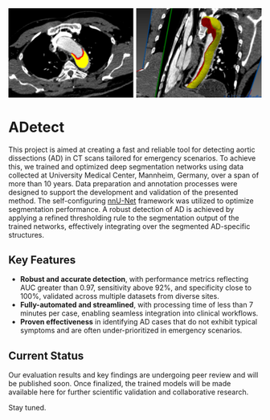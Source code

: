 <img src=docs/source/automatic_results.png width="700px">

# ADetect
This project is aimed at creating a fast and reliable tool for detecting aortic dissections (AD) in CT scans tailored for emergency scenarios. To achieve this, we trained and optimized deep segmentation networks using data collected at University Medical Center, Mannheim, Germany, over a span of more than 10 years. Data preparation and annotation processes were designed to support the development and validation of the presented method. The self-configuring [nnU-Net](https://github.com/MIC-DKFZ/nnUNet/tree/master) framework was utilized to optimize segmentation performance. A robust detection of AD is achieved by applying a refined thresholding rule to the segmentation output of the trained networks, effectively integrating over the segmented AD-specific structures. 

## Key Features
- **Robust and accurate detection**, with performance metrics reflecting AUC greater than 0.97, sensitivity above 92%, and specificity close to 100%, validated across multiple datasets from diverse sites.
- **Fully-automated and streamlined**, with processing time of less than 7 minutes per case, enabling seamless integration into clinical workflows.
- **Proven effectiveness** in identifying AD cases that do not exhibit typical symptoms and are often under-prioritized in emergency scenarios.

## Current Status
Our evaluation results and key findings are undergoing peer review and will be published soon. Once finalized, the trained models will be made available here for further scientific validation and collaborative research. 

Stay tuned.